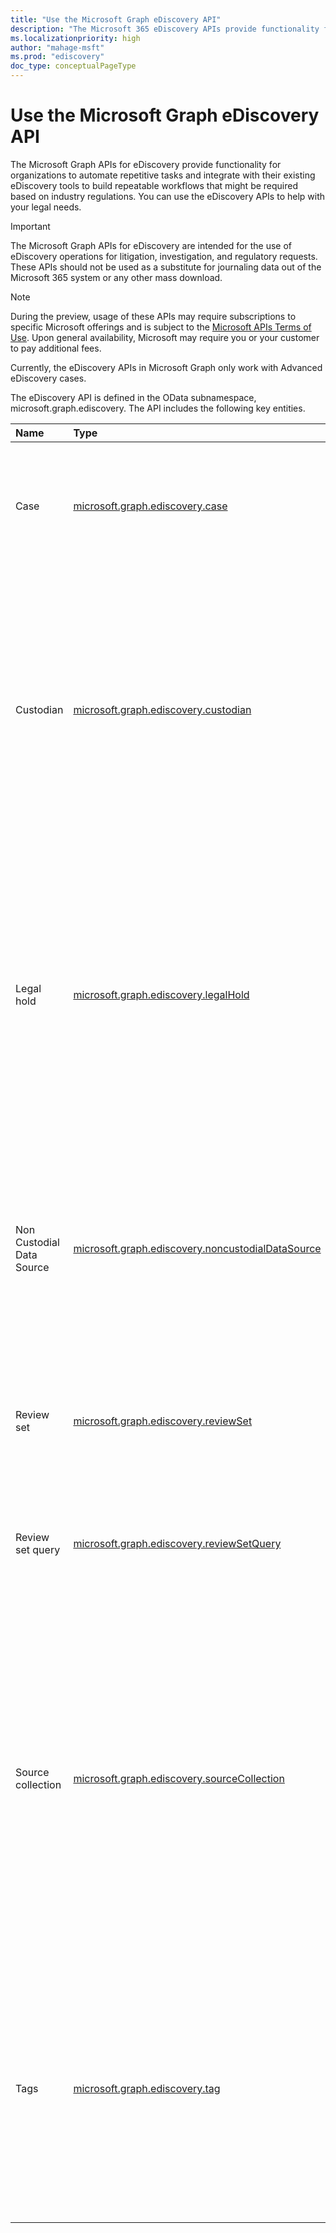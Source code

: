 ```yaml
---
title: "Use the Microsoft Graph eDiscovery API"
description: "The Microsoft 365 eDiscovery APIs provide functionality for organizations to automate repetitive tasks and integrate with their existing eDiscovery tools to build a repeatable workflows that might be required based on industry regulations. You can use the eDiscovery APIs to help with your legal needs."
ms.localizationpriority: high
author: "mahage-msft"
ms.prod: "ediscovery"
doc_type: conceptualPageType
---
```


# Use the Microsoft Graph eDiscovery API

The Microsoft Graph APIs for eDiscovery provide functionality for organizations to automate repetitive tasks and integrate with their existing eDiscovery tools to build repeatable workflows that might be required based on industry regulations. You can use the eDiscovery APIs to help with your legal needs.

> [!IMPORTANT]
> The Microsoft Graph APIs for eDiscovery are intended for the use of eDiscovery operations for litigation, investigation, and regulatory requests. These APIs should not be used as a substitute for journaling data out of the Microsoft 365 system or any other mass download.

> [!NOTE]
> During the preview, usage of these APIs may require subscriptions to specific Microsoft offerings and is subject to the [Microsoft APIs Terms of Use](/legal/microsoft-apis/terms-of-use?context=graph%252fcontext).  Upon general availability, Microsoft may require you or your customer to pay additional fees.
>
> Currently, the eDiscovery APIs in Microsoft Graph only work with Advanced eDiscovery cases.

The eDiscovery API is defined in the OData subnamespace, microsoft.graph.ediscovery. The API includes the following key entities.

| Name | Type       | Use case |
|:-|:-|:-|
| Case | [microsoft.graph.ediscovery.case](ediscovery-case.md) | The container for all eDiscovery objects including custodians, holds, searches, review sets, and exports. |
| Custodian | [microsoft.graph.ediscovery.custodian](ediscovery-custodian.md) | A person and the data they have administrative control over. When custodians are identified, *Advanced eDiscovery* can hold, search, cull, and export their data. For details, see [Work with custodians and non-custodial data sources in Advanced eDiscovery](/microsoft-365/compliance/managing-custodians).|
| Legal hold | [microsoft.graph.ediscovery.legalHold](ediscovery-legalhold.md) | Used to hold content for litigation and legal purposes. Legal holds should not be confused with or used as retention holds, which are typically used to comply with government or industry regulations. To learn more, see [Manage holds in Advanced eDiscovery](https://docs.microsoft.com/microsoft-365/compliance/managing-holds).|
| Non Custodial Data Source | [microsoft.graph.ediscovery.noncustodialDataSource](ediscovery-noncustodialdatasource.md) | Non-custodial data sources let you add data to a case without having to associate it to a custodian. To learn more, see [Add non-custodial data sources to an Advanced eDiscovery case](/microsoft-365/compliance/non-custodial-data-sources). |
| Review set| [microsoft.graph.ediscovery.reviewSet](ediscovery-reviewset.md) | A static set of electronically stored information collected for use in a litigation, investigation, or regulatory request. |
| Review set query | [microsoft.graph.ediscovery.reviewSetQuery](ediscovery-reviewsetquery.md) | Used to discover, cull, review, and tag [ESI](https://en.wikipedia.org/wiki/Electronically_stored_information_(Federal_Rules_of_Civil_Procedure)) with the goal of production to the requestor or opposing counsel.|
| Source collection| [microsoft.graph.ediscovery.sourceCollection](ediscovery-sourcecollection.md)| Commonly known as searches, allow you to collect data from the Microsoft 365 live services such as Exchange, SharePoint, and Teams. Source collections can be added to a review set to further cull and eventually export data relevant to your case. For details, see [Collect data for a case in Advanced eDiscovery](/microsoft-365/compliance/collecting-data-for-ediscovery).|
| Tags | [microsoft.graph.ediscovery.tag](ediscovery-tag.md) | Used in a review set during review or culling to cull responsive data from non-responsive data, identify privileged content, or generally aid in the review process.  To learn more, see [Tag documents in a review set in Advanced eDiscovery](/microsoft-365/compliance/tagging-documents).|
